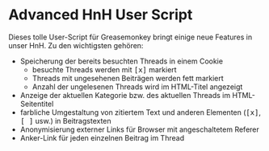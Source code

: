 # Advanced HnH User Script

Dieses tolle User-Script für Greasemonkey bringt einige neue Features in unser HnH. Zu den wichtigsten gehören:

* Speicherung der bereits besuchten Threads in einem Cookie
  * besuchte Threads werden mit <tt>[x]</tt> markiert
  * Threads mit ungesehenen Beiträgen werden fett markiert
  * Anzahl der ungelesenen Threads wird im HTML-Titel angezeigt
* Anzeige der aktuellen Kategorie bzw. des aktuellen Threads im HTML-Seitentitel
* farbliche Umgestaltung von zitiertem Text und anderen Elementen (<tt>[x]</tt>, <tt>[ ]</tt> usw.) in Beitragstexten
* Anonymisierung externer Links für Browser mit angeschaltetem Referer
* Anker-Link für jeden einzelnen Beitrag im Thread
